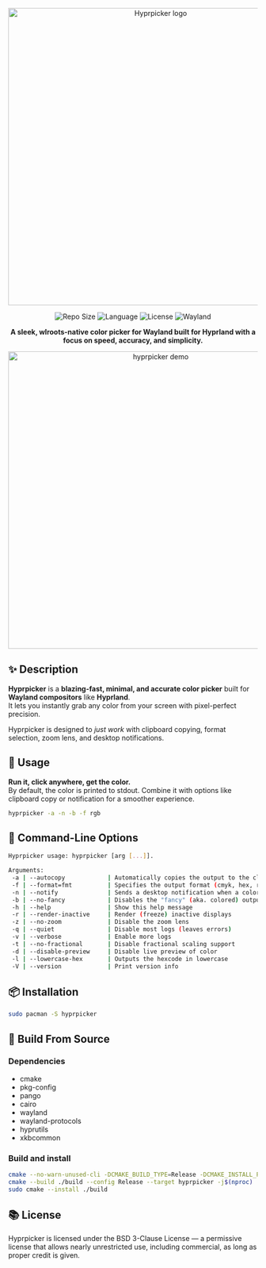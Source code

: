<p align="center">
  <img src="https://i.imgur.com/qggapUb.png" width="600" alt="Hyprpicker logo"/>
</p>

<p align="center">
  <img alt="Repo Size" src="https://img.shields.io/github/repo-size/r3b00thx/hyprpicker?style=for-the-badge&color=0181a4&labelColor=1B1B1B">
  <img alt="Language" src="https://img.shields.io/badge/Language-C++17-00D2FF?style=for-the-badge&color=0181a4&labelColor=1B1B1B">
  <img alt="License" src="https://img.shields.io/github/license/hyprwm/hyprpicker?style=for-the-badge&color=0181a4&labelColor=1B1B1B">
  <img alt="Wayland" src="https://img.shields.io/badge/Wayland-wlroots-00D2FF?style=for-the-badge&color=0181a4&labelColor=1B1B1B">
</p>

<p align="center"><b>A sleek, wlroots-native color picker for Wayland built for Hyprland with a focus on speed, accuracy, and simplicity.</b></p>

<p align="center">
  <img src="https://i.imgur.com/tTLCcOA.gif" alt="hyprpicker demo" width="600"/>
</p>



## ✨ Description

**Hyprpicker** is a **blazing-fast, minimal, and accurate color picker** built for **Wayland compositors** like **Hyprland**.  
It lets you instantly grab any color from your screen with pixel-perfect precision.

Hyprpicker is designed to *just work* with clipboard copying, format selection, zoom lens, and desktop notifications.



## 🚀 Usage

**Run it, click anywhere, get the color.**  
By default, the color is printed to stdout. Combine it with options like clipboard copy or notification for a smoother experience.

```sh
hyprpicker -a -n -b -f rgb
```



## 🧰 Command-Line Options

```sh
Hyprpicker usage: hyprpicker [arg [...]].

Arguments:
 -a | --autocopy            | Automatically copies the output to the clipboard (requires wl-clipboard)
 -f | --format=fmt          | Specifies the output format (cmyk, hex, rgb, hsl, hsv)
 -n | --notify              | Sends a desktop notification when a color is picked (requires notify-send and a notification daemon like dunst)
 -b | --no-fancy            | Disables the "fancy" (aka. colored) outputting
 -h | --help                | Show this help message
 -r | --render-inactive     | Render (freeze) inactive displays
 -z | --no-zoom             | Disable the zoom lens
 -q | --quiet               | Disable most logs (leaves errors)
 -v | --verbose             | Enable more logs
 -t | --no-fractional       | Disable fractional scaling support
 -d | --disable-preview     | Disable live preview of color
 -l | --lowercase-hex       | Outputs the hexcode in lowercase
 -V | --version             | Print version info
```



## 📦 Installation

```sh
sudo pacman -S hyprpicker
```



## 🔧 Build From Source

### Dependencies

- cmake
- pkg-config
- pango
- cairo
- wayland
- wayland-protocols
- hyprutils
- xkbcommon



### Build and install

```sh
cmake --no-warn-unused-cli -DCMAKE_BUILD_TYPE=Release -DCMAKE_INSTALL_PREFIX=/usr -S . -B ./build
cmake --build ./build --config Release --target hyprpicker -j$(nproc)
sudo cmake --install ./build
```



## 📚 License

Hyprpicker is licensed under the BSD 3-Clause License — a permissive license that allows nearly unrestricted use, including commercial, as long as proper credit is given.
